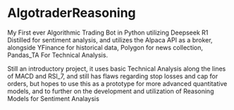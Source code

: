 # AlgotraderReasoning
My First ever Algorithmic Trading Bot in Python utilizing Deepseek R1 Distilled for sentiment analysis, and utilizes the Alpaca API as a broker, alongside YFinance for historical data, Polygon for news collection, Pandas_TA For Technical Analysis.

Still an introductory project, it uses basic Technical Analysis along the lines of MACD and RSI_7, and still has flaws regarding stop losses and cap for orders, but hopes to use this as a prototype for more advanced quantitative models, and to further on the development and utilization of Reasoning Models for Sentiment Analaysis
